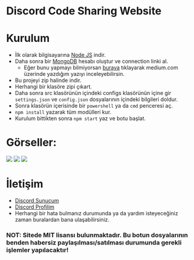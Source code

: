 # Discord Code Sharing Website

# Kurulum
* İlk olarak bilgisayarına [Node JS](https://nodejs.org/en/) indir.
* Daha sonra bir [MongoDB](http://mongodb.com) hesabı oluştur ve connection linki al.
  * Eğer bunu yapmayı bilmiyorsan [buraya](https://medium.com/@thearkxd/node-js-projeleri-için-mongodb-atlas-connection-linki-alma-5d955bbe5ae6) tıklayarak medium.com üzerinde yazdığım yazıyı inceleyebilirsin.
* Bu projeyi zip halinde indir.
* Herhangi bir klasöre zipi çıkart.
* Daha sonra src klasörünün içindeki configs klasörünün içine gir `settings.json` ve `config.json` dosyalarının içindeki bilgileri doldur.
* Sonra klasörün içerisinde bir `powershell` ya da `cmd` penceresi aç.
* ```npm install``` yazarak tüm modülleri kur.
* Kurulum bittikten sonra ```npm start``` yaz ve botu başlat.

# Görseller:
<img src="https://cdn.discordapp.com/attachments/806816221471047721/807732507311079424/unknown.png">
<img src="https://cdn.discordapp.com/attachments/806816221471047721/807732535177379850/unknown.png">
<img src="https://cdn.discordapp.com/attachments/806816221471047721/807732591096234004/unknown.png">

# İletişim
* [Discord Sunucum](https://discord.gg/UEPcFtytcc)
* [Discord Profilim](https://discord.com/users/350976460313329665)
* Herhangi bir hata bulmanız durumunda ya da yardım isteyeceğiniz zaman buralardan bana ulaşabilirsiniz.

### NOT: Sitede MIT lisansı bulunmaktadır. Bu botun dosyalarının benden habersiz paylaşılması/satılması durumunda gerekli işlemler yapılacaktır!
